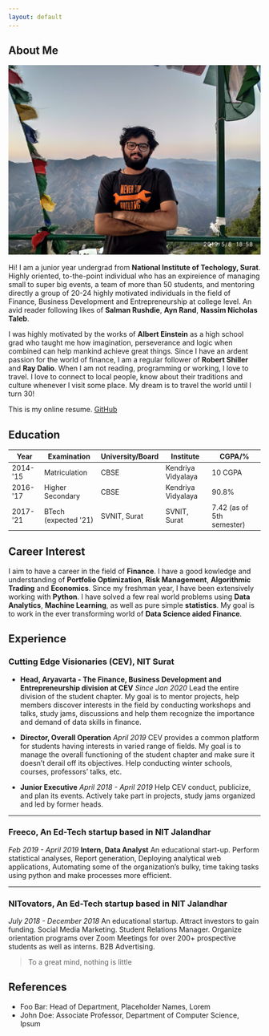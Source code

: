 ```yaml
---
layout: default
---
```


## About Me

<img class="profile-picture" src="IMG_20190508_185847.jpg">

Hi! I am a junior year undergrad from **National Institute of Techology, Surat**. Highly oriented, to-the-point individual who has an expireience of managing small to super big events, a team of more than 50 students, and mentoring directly a group of 20-24 highly motivated individuals in the field of Finance, Business Development and Entrepreneurship at college level. An avid reader following likes of **Salman Rushdie**, **Ayn Rand**, **Nassim Nicholas Taleb**.

I was highly motivated by the works of **Albert Einstein** as a high school grad who taught me how imagination, perseverance and logic when combined can help mankind achieve great things. Since I have an ardent passion for the world of finance, I am a regular follower of **Robert Shiller** and **Ray Dalio**. When I am not reading, programming or working, I love to travel. I love to connect to local people, know about their traditions and culture whenever I visit some place. My dream is to travel the world until I turn 30!

This is my online resume. [GitHub](https://github.com/high-in-entropy/resume2)

## Education

Year | Examination | University/Board | Institute | CGPA/%
-----|-------|--------|------|-------
2014-'15 | Matriculation  | CBSE | Kendriya Vidyalaya | 10 CGPA
2016-'17 | Higher Secondary | CBSE | Kendriya Vidyalaya | 90.8%
2017-'21 | BTech (expected '21) | SVNIT, Surat | SVNIT, Surat | 7.42 (as of 5th semester)


## Career Interest

I aim to have a career in the field of **Finance**. I have a good kowledge and understanding of **Portfolio Optimization**, **Risk Management**, **Algorithmic Trading** and **Economics**. Since my freshman year, I have been extensively working with **Python**. I have solved a few real world problems using **Data Analytics**, **Machine Learning**, as well as pure simple **statistics**. My goal is to work in the ever transforming world of **Data Science aided Finance**. 

## Experience 

### Cutting Edge Visionaries (CEV), NIT Surat
* **Head, Aryavarta - The Finance, Business Development and Entrepreneurship division at CEV**
*Since Jan 2020*
Lead the entire division of the student chapter. My goal is to mentor projects,
help members discover interests in the field by conducting workshops and talks,
study jams, discussions and help them recognize the importance and demand of
data skills in finance.

* **Director, Overall Operation**
*April 2019*
CEV provides a common platform for students having interests
in varied range of fields. My goal is to manage the overall
functioning of the student chapter and make sure it doesn’t
derail off its objectives. Help conducting winter schools,
courses, professors’ talks, etc. 

* **Junior Executive**
*April 2018 - April 2019*
Help CEV conduct, publicize, and plan its events.
Actively take part in projects, study jams organized and led by
former heads.

---

### Freeco, An Ed-Tech startup based in NIT Jalandhar
*Feb 2019 - April 2019*
**Intern, Data Analyst**
An educational start-up. Perform statistical analyses, Report generation,
Deploying analytical web applications, Automating some of the
organization’s bulky, time taking tasks using python and make
processes more efficient.

---

### NITovators, An Ed-Tech startup based in NIT Jalandhar
*July 2018 - December 2018*
An educational startup. Attract investors to gain funding. Social Media
Marketing. Student Relations Manager. Organize orientation programs over Zoom Meetings for over
200+ prospective students as well as interns. B2B Advertising.

> To a great mind, nothing is little

## References

* Foo Bar: Head of Department, Placeholder Names, Lorem
* John Doe: Associate Professor, Department of Computer Science, Ipsum

